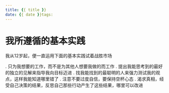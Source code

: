 ```yaml
---
title: {{ title }}
date: {{ date }}tags:
---
```

# 我所遵循的基本实践


我从12岁起，便一直运用下面的基本实践试着战胜市场

. 只为我想要的工作，而不是为其他人想要我做的而工作
. 提出我能思考到的最好的独立的见解来指导我向目标迈进
. 找我能找到的最聪明的人来强力测试我的观点，这样我能知道哪里错了
. 注意不要过度自信，要保持空杯心态
. 渴求真相，经受自己决策的结果，反思自己那些行动产生了这些结果，哪里可以改进
